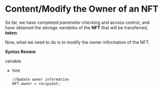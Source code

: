# Content/Modify the Owner of an NFT

So far, we have completed *parameter* checking and access control, and have obtained the *storage variables* of the **NFT** that will be transferred, ***token***.

Now, what we need to do is to modify the owner information of the NFT.

**Syntax Review**

variable

- hint
    
    ```solidity
    //Update owner information
    NFT.owner = recipient;
    ```
    
